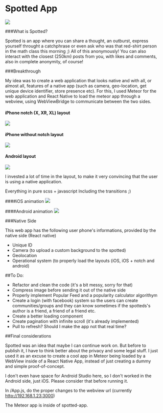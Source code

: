
# Spotted App

![](https://i.imgur.com/QwPuT7M.png)

###What is Spotted?

Spotted is an app where you can share a thought, an outburst, express yourself throught a catchphrase or even ask who was that red-shirt person in the math class this morning ;) All of this anonymously! You can also interact with the closest (250km) posts from you, with likes and comments, also in complete anonymity, of course!


###Breakthrough

My idea was to create a web application that looks native and with all, or almost all, features of a native app (such as camera, geo-location, get unique device identifier, store presence etc). For this, I used Meteor for the web application and React Native to load the meteor app through a webview, using WebViewBridge to communicate between the two sides.



#### iPhone notch (X, XR, XL) layout
![](https://i.imgur.com/tXXE1i4.png)

#### iPhone without notch layout
![](https://i.imgur.com/SWyEgr0.png)

#### Android layout
![](https://i.imgur.com/ITfQqNJ.png)


I invested a lot of time in the layout, to make it very convincing that the user is using a native application.

Everything in pure scss + javascript
Including the transitions ;)

####iOS animation
![](https://media.giphy.com/media/U4jd00ft2iUTG64Vtd/giphy.gif)

####Android animation
![](https://media.giphy.com/media/KBbl7kcOIWdh4CxECL/giphy.gif)



###Native Side

This web app has the following user phone's informations, provided by the native side (React native)

- Unique ID 
- Camera (to upload a custom background to the spotted)
- Geolocation 
- Operational system (to properly load the layouts (iOS, iOS + notch and android)


##To Do:

- Refactor and clean the code (it's a bit messy, sorry for that)
- Compress image before sending it out of the native side
- Properly implement Popular Feed and a popularity calculator algorithym
- Create a login (with facebook) system so the users can create communities/groups and they can know sometimes if the spotteds's author is a friend, a friend of a friend etc.
- Create a better loading component
- Create pagination with infinite scroll (it's already implemented)
- Pull to refresh? Should I make the app not that real time? 



##Final considerations

Spotted was an idea that maybe I can continue work on. But before to publish it, I have to think better about the privacy and some legal stuff. I just used it as an excuse to create a cool app in Meteor being loaded by a WebView inside of a React Native App, instead of just creating a dummy and simple proof-of-concept.

I don't even have space for Android Studio here, so I don't worked in the Android side, just iOS. Please consider that before running it. 

In /App.js, do the proper changes to the webview url (currently http://192.168.1.23:3000)

The Meteor app is inside of spotted-app.






